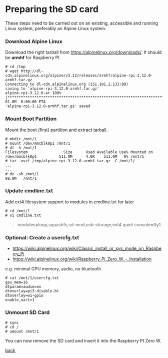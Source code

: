 # Preparing the SD card 
These steps need to be carried out on an existing, accessible and running Linux system, preferably an Alpine Linux system.

### Download Alpine Linux

Download the right tarball from https://alpinelinux.org/downloads/.  It should be **armhf** for Raspberry PI.

```
# cd /tmp
# wget http://dl-cdn.alpinelinux.org/alpine/v3.12/releases/armhf/alpine-rpi-3.12.0-armhf.tar.gz
Connecting to dl-cdn.alpinelinux.org (151.101.2.133:80)
saving to 'alpine-rpi-3.12.0-armhf.tar.gz'
alpine-rpi-3.12.0-ar 100% |*******************************************************************************| 81.0M  0:00:00 ETA
'alpine-rpi-3.12.0-armhf.tar.gz' saved
```

### Mount Boot Partition

Mount the boot (first) partition and extract tarball.

```
# mkdir /mnt/1
# mount /dev/mmcblk0p1 /mnt/1
# df -h /mnt/1
Filesystem                Size      Used Available Use% Mounted on
/dev/mmcblk0p1          511.0M      4.0K    511.0M   0% /mnt/1
# tar -xvzf /tmp/alpine-rpi-3.12.0-armhf.tar.gz -C /mnt/1/
...
...
# du -sh /mnt/1
88.8M   /mnt/1
```

### Update cmdline.txt

Add ext4 filesystem support to modules in cmdline.txt for later

```
# cd /mnt/1
# vi cmdline.txt
```

> modules=loop,squashfs,sd-mod,usb-storage,ext4 quiet console=tty1


### Optional: Create a usercfg.txt

* https://wiki.alpinelinux.org/wiki/Classic_install_or_sys_mode_on_Raspberry_Pi
* https://wiki.alpinelinux.org/wiki/Raspberry_Pi_Zero_W_-_Installation

e.g. minimal GPU memory, audio, no bluetooth

```
# cat /mnt/1/usercfg.txt
gpu_mem=16
dtparam=audio=on
dtoverlay=pi3-disable-bt
dtoverlay=w1-gpio
enable_uart=1
```

### Unmount SD Card

```
# sync
# cd /
# umount /mnt/1
```


You can now remove the SD card and insert it into the Raspberry PI Zero W.


[back](https://github.com/lehmanjo/doc-alpine-linux-raspberry-pi-zero-w)

